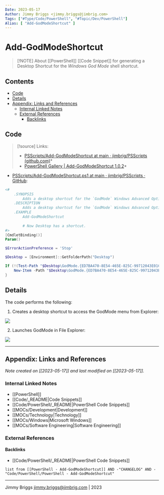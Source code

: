 ```yaml
---
Date: 2023-05-17
Author: Jimmy Briggs <jimmy.briggs@jimbrig.com>
Tags: ["#Type/Code/PowerShell", "#Topic/Dev/PowerShell"]
Alias: [ "Add-GodModeShortcut" ]
---
```


# Add-GodModeShortcut

> [!NOTE] About
> [[PowerShell]] [[Code Snippet]] for generating a Desktop Shortcut for the *Windows God Mode* shell shortcut.

## Contents

- [Code](#code)
- [Details](#details)
- [Appendix: Links and References](#appendix-links-and-references)
	- [Internal Linked Notes](#internal-linked-notes)
	- [External References](#external-references)
		- [Backlinks](#backlinks)


## Code

> [!source] Links:
> - [PSScripts/Add-GodModeShortcut at main · jimbrig/PSScripts (github.com)](https://github.com/jimbrig/PSScripts/tree/main/Add-GodModeShortcut)*
> - [PowerShell Gallery | Add-GodModeShortcut 1.0.2](https://www.powershellgallery.com/packages/Add-GodModeShortcut/1.0.2)*

- [PSScripts/Add-GodModeShortcut.ps1 at main · jimbrig/PSScripts · GitHub](https://github.com/jimbrig/PSScripts/blob/main/Add-GodModeShortcut/Add-GodModeShortcut.ps1):

```powershell
<# 
    .SYNOPSIS
        Adds a desktop shortcut for the `GodMode` Windows Advanced Options.
    .DESCRIPTION
        Adds a desktop shortcut for the `GodMode` Windows Advanced Options.
    .EXAMPLE
        Add-GodModeShortcut
        
        # Now Desktop has a shortcut.
#>
[CmdletBinding()]
Param()

$ErrorActionPreference = 'Stop'

$Desktop = [Environment]::GetFolderPath("Desktop")

If (!(Test-Path "$Desktop\GodMode.{ED7BA470-8E54-465E-825C-99712043E01C}")) { 
    New-Item -Path "$Desktop\GodMode.{ED7BA470-8E54-465E-825C-99712043E01C}" -ItemType Directory | Out-Null
}
```

## Details

The code performs the following:

1. Creates a desktop shortcut to access the GodMode menu from Explorer:

![](https://i.imgur.com/f6CRvtN.png)

2. Launches GodMode in File Explorer:

![](https://i.imgur.com/TKtC6XS.png)


***

## Appendix: Links and References

*Note created on [[2023-05-17]] and last modified on [[2023-05-17]].*

### Internal Linked Notes

- [[PowerShell]]
- [[Code/_README|Code Snippets]]
- [[Code/PowerShell/_README|PowerShell Code Snippets]]
- [[MOCs/Development|Development]]
- [[MOCs/Technology|Technology]]
- [[MOCs/Windows|Microsoft Windows]]
- [[MOCs/Software Engineering|Software Engineering]]

### External References

#### Backlinks

- [[Code/PowerShell/_README|PowerShell Code Snippets]]

```dataview
list from [[PowerShell - Add-GodModeShortcut]] AND -"CHANGELOG" AND -"Code/PowerShell/PowerShell - Add-GodModeShortcut"
```


***

Jimmy Briggs <jimmy.briggs@jimbrig.com> | 2023

